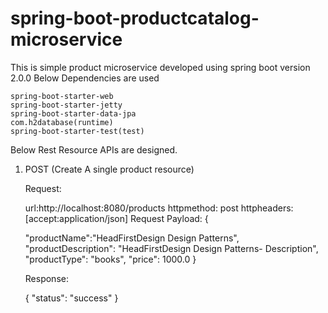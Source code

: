 # spring-boot-productcatalog-microservice
This is simple product microservice developed using spring boot version 2.0.0
Below Dependencies are used

	spring-boot-starter-web
	spring-boot-starter-jetty
	spring-boot-starter-data-jpa
	com.h2database(runtime)
	spring-boot-starter-test(test)

Below Rest Resource APIs are designed.

1) POST (Create A single product resource)

	Request:
		
	url:http://localhost:8080/products
	httpmethod: post
	httpheaders:  [accept:application/json]
	Request Payload:
	{
	
	"productName":"HeadFirstDesign Design Patterns",
	"productDescription": "HeadFirstDesign Design Patterns- Description",
	"productType": "books",
	"price": 1000.0
	}
	
	Response:
	
	{
    "status": "success"
	}
